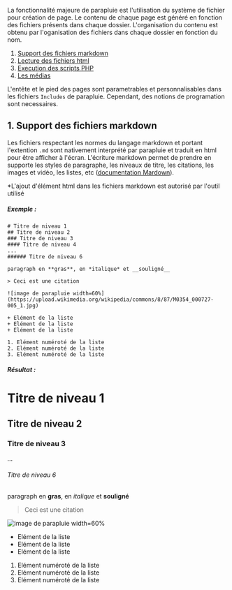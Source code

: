 
La fonctionnalité majeure de parapluie est l'utilisation du système de fichier pour création de page. Le contenu de chaque page est généré en fonction des fichiers présents dans chaque dossier. L'organisation du contenu est obtenu par l'oganisation des fichiers dans chaque dossier en fonction du nom. 

1. [Support des fichiers markdown](#fichiers-mardown)
2. [Lecture des fichiers html](#fichiers-html)
3. [Execution des scripts PHP](#fichiers-php)
4. [Les médias](#fichiers-medias)

L'entête et le pied des pages sont parametrables et personnalisables dans les fichiers `Includes` de parapluie. Cependant, des notions de programation sont necessaires.

## 1. Support des fichiers markdown <i class="bi bi-markdown-fill"></i>

Les fichiers respectant les normes du langage markdown et portant l'extention `.md` sont nativement interprété par parapluie et traduit en html pour être afficher à l'écran.
L'écriture markdown permet de prendre en supporte les styles de paragraphe, les niveaux de titre, les citations, les images et vidéo, les listes, etc ([documentation Mardown](https://www.markdownguide.org/basic-syntax/)).

*L'ajout d'élément html dans les fichiers markdown est autorisé par l'outil utilisé

##### Exemple :

```
# Titre de niveau 1
## Titre de niveau 2
### Titre de niveau 3
#### Titre de niveau 4
...
###### Titre de niveau 6

paragraph en **gras**, en *italique* et __souligné__

> Ceci est une citation

![image de parapluie width=60%](https://upload.wikimedia.org/wikipedia/commons/8/87/M0354_000727-005_1.jpg)

+ Elément de la liste
+ Elément de la liste
+ Elément de la liste

1. Elément numéroté de la liste
2. Elément numéroté de la liste
3. Elément numéroté de la liste

```

##### Résultat :

# Titre de niveau 1
## Titre de niveau 2
### Titre de niveau 3
...
###### Titre de niveau 6

paragraph en **gras**, en *italique* et __souligné__

> Ceci est une citation

![image de parapluie width=60%](https://upload.wikimedia.org/wikipedia/commons/8/87/M0354_000727-005_1.jpg)

+ Elément de la liste
+ Elément de la liste
+ Elément de la liste

1. Elément numéroté de la liste
2. Elément numéroté de la liste
3. Elément numéroté de la liste

